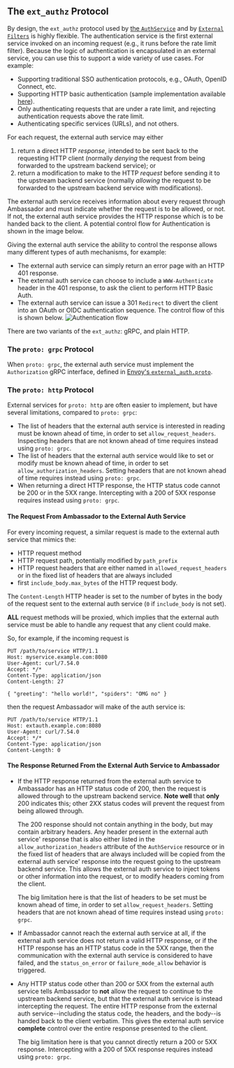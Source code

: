 ## The `ext_authz` Protocol

By design, the `ext_authz` protocol used by [the `AuthService`](../auth-service) and by [`External` `Filters`](../../../using/filters/) is highly flexible. The authentication service is the first external service invoked on an incoming request (e.g., it runs before the rate limit filter). Because the logic of authentication is encapsulated in an external service, you can use this to support a wide variety of use cases. For example:

* Supporting traditional SSO authentication protocols, e.g., OAuth, OpenID Connect, etc.
* Supporting HTTP basic authentication (sample implementation available [here](https://github.com/datawire/ambassador-auth-httpbasic)).
* Only authenticating requests that are under a rate limit, and rejecting authentication requests above the rate limit.
* Authenticating specific services (URLs), and not others.

For each request, the external auth service may either
 1. return a direct HTTP *response*, intended to be sent back to the requesting HTTP client (normally *denying* the request from being forwarded to the upstream backend service); or
 2. return a modification to make to the HTTP *request* before sending it to the upstream backend service (normally *allowing* the request to be forwarded to the upstream backend service with modifications).

The external auth service receives information about every request through Ambassador and must indicate whether the request is to be allowed, or not.  If not, the external auth service provides the HTTP response which is to be handed back to the client.  A potential control flow for Authentication is shown in the image below.

Giving the external auth service the ability to control the response allows many different types of auth mechanisms, for example:

- The external auth service can simply return an error page with an HTTP 401 response.
- The external auth service can choose to include a `WWW-Authenticate` header in the 401 response, to ask the client to perform HTTP Basic Auth.
- The external auth service can issue a 301 `Redirect` to divert the client into an OAuth or OIDC authentication sequence.  The control flow of this is shown below.  ![Authentication flow](../../../../images/auth-flow.png)

There are two variants of the `ext_authz`: gRPC, and plain HTTP.

### The `proto: grpc` Protocol

When `proto: grpc`, the external auth service must implement the `Authorization` gRPC interface, defined in [Envoy's `external_auth.proto`][external_auth.proto].

[external_auth.proto]: https://github.com/datawire/ambassador/blob/master/api/envoy/service/auth/v2/external_auth.proto

### The `proto: http` Protocol

External services for `proto: http` are often easier to implement, but have several limitations, compared to `proto: grpc`:
 - The list of headers that the external auth service is interested in reading must be known ahead of time, in order to set `allow_request_headers`.  Inspecting headers that are not known ahead of time requires instead using `proto: grpc`.
 - The list of headers that the external auth service would like to set or modify must be known ahead of time, in order to set `allow_authorization_headers`.  Setting headers that are not known ahead of time requires instead using `proto: grpc`.
 - When returning a direct HTTP response, the HTTP status code cannot be 200 or in the 5XX range.  Intercepting with a 200 of 5XX response requires instead using `proto: grpc`.

#### The Request From Ambassador to the External Auth Service

For every incoming request, a similar request is made to the external auth service that mimics the:
 - HTTP request method
 - HTTP request path, potentially modified by `path_prefix`
 - HTTP request headers that are either named in `allowed_request_headers` or in the fixed list of headers that are always included
 - first `include_body.max_bytes` of the HTTP request body.

The `Content-Length` HTTP header is set to the number of bytes in the body of the request sent to the external auth service (`0` if `include_body` is not set).

**ALL** request methods will be proxied, which implies that the external auth service must be able to handle any request that any client could make.

So, for example, if the incoming request is

```
PUT /path/to/service HTTP/1.1
Host: myservice.example.com:8080
User-Agent: curl/7.54.0
Accept: */*
Content-Type: application/json
Content-Length: 27
  
{ "greeting": "hello world!", "spiders": "OMG no" }
```

then the request Ambassador will make of the auth service is:

```
PUT /path/to/service HTTP/1.1
Host: extauth.example.com:8080
User-Agent: curl/7.54.0
Accept: */*
Content-Type: application/json
Content-Length: 0
```

#### The Response Returned From the External Auth Service to Ambassador

 - If the HTTP response returned from the external auth service to Ambassador has an HTTP status code of 200, then the request is allowed through to the upstream backend service.  **Note well** that **only** 200 indicates this; other 2XX status codes will prevent the request from being allowed through.

   The 200 response should not contain anything in the body, but may contain arbitrary headers.  Any header present in the external auth service' response that is also either listed in the `allow_authorization_headers` attribute of the `AuthService` resource or in the fixed list of headers that are always included will be copied from the external auth service' response into the request going to the upstream backend service.  This allows the external auth service to inject tokens or other information into the request, or to modify headers coming from the client.

   The big limitation here is that the list of headers to be set must be known ahead of time, in order to set `allow_request_headers`.  Setting headers that are not known ahead of time requires instead using `proto: grpc`.

 - If Ambassador cannot reach the external auth service at all, if the external auth service does not return a valid HTTP response, or if the HTTP response has an HTTP status code in the 5XX range, then the communication with the external auth service is considered to have failed, and the `status_on_error` or `failure_mode_allow` behavior is triggered.

 - Any HTTP status code other than 200 or 5XX from the external auth service tells Ambassador to **not** allow the request to continue to the upstream backend service, but that the external auth service is instead intercepting the request.  The entire HTTP response from the external auth service--including the status code, the headers, and the body--is handed back to the client verbatim. This gives the external auth service **complete** control over the entire response presented to the client.

   The big limitation here is that you cannot directly return a 200 or 5XX response.  Intercepting with a 200 of 5XX response requires instead using `proto: grpc`.
